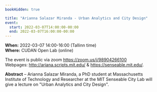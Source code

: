 ```yaml
---
bookHidden: true

title: "Arianna Salazar Miranda - Urban Analytics and City Design"
event:
  start: 2022-03-07T14:00:00-00:00
  end: 2022-03-07T16:00:00-00:00
---
```


**When:**  2022-03-07 14:00-16:00 (Tallinn time)  
**Where:** CUDAN Open Lab (online)

The event is public via zoom https://zoom.us/j/98904266100  
Webpages: http://ariana.scripts.mit.edu/ & https://senseable.mit.edu/. 

<!--more-->
**Abstract** – Arianna Salazar Miranda, a PhD student at Massachusetts Institute of Technology and Researcher at the MIT Senseable City Lab will give a lecture on "Urban Analytics and City Design". 
